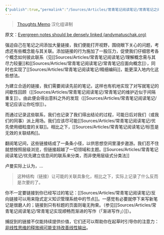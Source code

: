 ```yaml
---
{"publish":true,"permalink":"/Sources/Articles/常青笔记阅读笔记/常青笔记之间应该建立大量链接.md","title":"常青笔记之间应该建立大量链接","created":"2022-08-11","modified":"2023-03-14","published":"2025-07-09T00:03:43.252+08:00","tags":["review"],"cssclasses":""}
---
```




> [Thoughts Memo](https://paratranz.cn/projects/3131) 汉化组译制

原文：[Evergreen notes should be densely linked (andymatuschak.org)](https://notes.andymatuschak.org/z2HUE4ABbQjUNjrNemvkTCsLa1LPDRuwh1tXC)

强迫自己在笔记之间添加大量链接，我们便能打开视野，围绕眼下关心的问题，考虑还有些概念能与其关联。添加链接的行为施加了一股压力，促使我们仔细思考各个概念如何彼此联系（见[[Sources/Articles/常青笔记阅读笔记/理解概念需与其尽力较量]]和[[Sources/Articles/常青笔记阅读笔记/常青笔记应面向概念]]），同时也实现了[[Sources/Articles/常青笔记阅读笔记/精细编码]]，能更深入地内化这些想法。

为建立合适的链接，我们需要阅读先前的笔记，这样也有机地实现了对写就笔记的间歇性回顾（[[Sources/Articles/常青笔记阅读笔记/常青笔记的维护近似于间隔重复]]）。由此便会得出意料之外的发现（[[Sources/Articles/常青笔记阅读笔记/笔记应该让你吃惊]]）。

而通过记录这些联系，我们也记录了我们得出结论的过程，可能日后对我们（或我们的同事）派上用场。我们应该尽可能[[Sources/Articles/常青笔记阅读笔记/优先使用细粒度的关联]]。相比之下，[[Sources/Articles/常青笔记阅读笔记/标签是无效的关联结构]]。

翻阅笔记间，这些链接结成了一条条小径，以供思想空间里漫步遨游。我们忍不住就想按照层级浏览，但链接超越了一切领域和主题。[[Sources/Articles/常青笔记阅读笔记/优先建立信息间的联系来分类，而非使用层级式分类法]]

卢曼实际上认为，…

> 这种结构（链接）让可能的关联具象化，相比之下，实际上记录了什么反而是次要的了。

你不一定要链接到你已经写过的笔记：[[Sources/Articles/常青笔记阅读笔记/反向链接可以用来隐式定义知识管理系统中的节点]]。一感觉有必要就停下来写新笔记是很磨人的；链接到只有标题的页面则毫无拘束。（参见[[Sources/Articles/常青笔记阅读笔记/常青笔记实现顺畅而渐进的写作（「渐进写作」）]]）。

捕捉到的链接不仅能持续提供价值，它们还可以帮助你在起草时引导你的注意力：[非线性思维的释放阀可能支持改善线性输出](https://notes.andymatuschak.org/z3iT7pPmhbY8WtofoCccd58xtnhJUfkJPztGP)。
